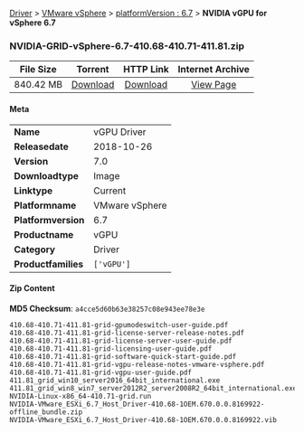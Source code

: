 
[Driver](/README.md)  >  [VMware vSphere](/index/Driver/VMware_vSphere.md)  >  [platformVersion : 6.7](/index/Driver/VMware_vSphere/6.7.md)  >  **NVIDIA vGPU for vSphere 6.7**


### NVIDIA-GRID-vSphere-6.7-410.68-410.71-411.81.zip

| **File Size** | **Torrent**  | **HTTP Link** | **Internet Archive** |
|:-------------:|:------------:|:-------------:|:--------------------:|
| 840.42 MB |  [Download](https://archive.org/download/nvgpu_NVIDIA-GRID-vSphere-6.7-410.68-410.71-411.81.zip_t2huestd/nvgpu_NVIDIA-GRID-vSphere-6.7-410.68-410.71-411.81.zip_t2huestd_archive.torrent)       | [Download](https://archive.org/compress/nvgpu_NVIDIA-GRID-vSphere-6.7-410.68-410.71-411.81.zip_t2huestd) | [View Page](https://archive.org/details/nvgpu_NVIDIA-GRID-vSphere-6.7-410.68-410.71-411.81.zip_t2huestd)       |

#### Meta

<table>
<tr><td><strong>Name</strong></td><td>vGPU Driver</td></tr>
<tr><td><strong>Releasedate</strong></td><td>2018-10-26</td></tr>
<tr><td><strong>Version</strong></td><td>7.0</td></tr>
<tr><td><strong>Downloadtype</strong></td><td>Image</td></tr>
<tr><td><strong>Linktype</strong></td><td>Current</td></tr>
<tr><td><strong>Platformname</strong></td><td>VMware vSphere</td></tr>
<tr><td><strong>Platformversion</strong></td><td>6.7</td></tr>
<tr><td><strong>Productname</strong></td><td>vGPU</td></tr>
<tr><td><strong>Category</strong></td><td>Driver</td></tr>
<tr><td><strong>Productfamilies</strong></td><td><code>['vGPU']</code></td></tr>
</table>

#### Zip Content

**MD5 Checksum**: `a4cce5d60b63e38257c08e943ee78e3e`

```text
410.68-410.71-411.81-grid-gpumodeswitch-user-guide.pdf
410.68-410.71-411.81-grid-license-server-release-notes.pdf
410.68-410.71-411.81-grid-license-server-user-guide.pdf
410.68-410.71-411.81-grid-licensing-user-guide.pdf
410.68-410.71-411.81-grid-software-quick-start-guide.pdf
410.68-410.71-411.81-grid-vgpu-release-notes-vmware-vsphere.pdf
410.68-410.71-411.81-grid-vgpu-user-guide.pdf
411.81_grid_win10_server2016_64bit_international.exe
411.81_grid_win8_win7_server2012R2_server2008R2_64bit_international.exe
NVIDIA-Linux-x86_64-410.71-grid.run
NVIDIA-VMware_ESXi_6.7_Host_Driver-410.68-1OEM.670.0.0.8169922-offline_bundle.zip
NVIDIA-VMware_ESXi_6.7_Host_Driver-410.68-1OEM.670.0.0.8169922.vib
```